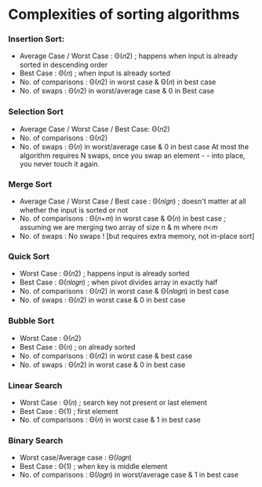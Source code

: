 # Complexities of sorting algorithms

### Insertion Sort:

- Average Case / Worst Case : Θ(𝑛2) ; happens when input is already sorted in descending order
- Best Case : Θ(𝑛) ; when input is already sorted
- No. of comparisons : Θ(𝑛2) in worst case & Θ(𝑛) in best case
- No. of swaps : Θ(𝑛2) in worst/average case & 0 in Best case


### Selection Sort
- Average Case / Worst Case / Best Case: Θ(𝑛2)
- No. of comparisons : Θ(𝑛2)
- No. of swaps : Θ(𝑛) in worst/average case & 0 in best case At most the algorithm requires N swaps, once you swap an element - - into place, you never touch it again.


### Merge Sort 
- Average Case / Worst Case / Best case : Θ(𝑛𝑙𝑔𝑛) ; doesn't matter at all whether the input is sorted or not
- No. of comparisons : Θ(𝑛+𝑚) in worst case & Θ(𝑛) in best case ; assuming we are merging two array of size n & m where 𝑛<𝑚
- No. of swaps : No swaps ! [but requires extra memory, not in-place sort]


### Quick Sort
- Worst Case : Θ(𝑛2) ; happens input is already sorted
- Best Case : Θ(𝑛𝑙𝑜𝑔𝑛) ; when pivot divides array in exactly half
- No. of comparisons : Θ(𝑛2) in worst case & Θ(𝑛𝑙𝑜𝑔𝑛) in best case
- No. of swaps : Θ(𝑛2) in worst case & 0 in best case


### Bubble Sort
- Worst Case : Θ(𝑛2)
- Best Case : Θ(𝑛) ; on already sorted
- No. of comparisons : Θ(𝑛2) in worst case & best case
- No. of swaps : Θ(𝑛2) in worst case & 0 in best case


### Linear Search
- Worst Case : Θ(𝑛) ; search key not present or last element
- Best Case : Θ(1) ; first element
- No. of comparisons : Θ(𝑛) in worst case & 1 in best case


### Binary Search
- Worst case/Average case : Θ(𝑙𝑜𝑔𝑛)
- Best Case : Θ(1) ; when key is middle element
- No. of comparisons : Θ(𝑙𝑜𝑔𝑛) in worst/average case & 1 in best case
